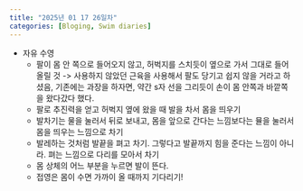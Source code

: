 ```yaml
---
title: "2025년 01 17 26일차"
categories: [Bloging, Swim diaries]
---
```


- 자유 수영
  - 팔이 몸 안 쪽으로 들어오지 않고, 허벅지를 스치듯이 옆으로 가서 그대로 들어올릴 것 -> 사용하지 않았던 근육을 사용해서 팔도 당기고 쉽지 않을 거라고 하셨음, 기존에는 과장을 하자면, 약간 s자 선을 그리듯이 손이 몸 안쪽과 바깥쪽을 왔다갔다 했다.
  - 팔로 추진력을 얻고 허벅지 옆에 왔을 때 발을 차서 몸을 띄우기
  - 발차기는 물을 눌러서 뒤로 보내고, 몸을 앞으로 간다는 느낌보다는 뮬을 눌러서 몸을 띄우는 느낌으로 차기  
  - 발레하는 것처럼 발끝을 펴고 차기. 그렇다고 발끝까지 힘을 준다는 느낌이 아니라. 펴는 느낌으로 다리를 모아서 차기
  - 몸 상체의 어느 부분을 누르면 발이 뜬다.
  - 접영은 몸이 수면 가까이 올 때까지 기다리기!